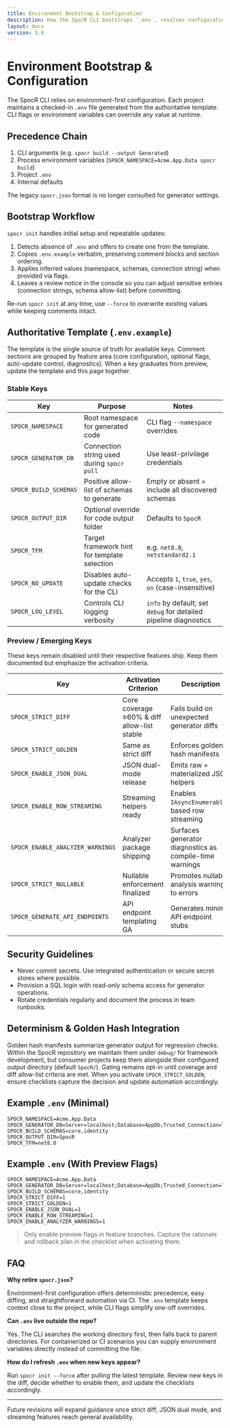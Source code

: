 ```yaml
---
title: Environment Bootstrap & Configuration
description: How the SpocR CLI bootstraps `.env`, resolves configuration precedence, and manages preview flags.
layout: docs
version: 5.0
---
```


# Environment Bootstrap & Configuration

The SpocR CLI relies on environment-first configuration. Each project maintains a checked-in `.env` file generated from the authoritative template. CLI flags or environment variables can override any value at runtime.

## Precedence Chain

1. CLI arguments (e.g. `spocr build --output Generated`)
2. Process environment variables (`SPOCR_NAMESPACE=Acme.App.Data spocr build`)
3. Project `.env`
4. Internal defaults

The legacy `spocr.json` format is no longer consulted for generator settings.

## Bootstrap Workflow

`spocr init` handles initial setup and repeatable updates:

1. Detects absence of `.env` and offers to create one from the template.
2. Copies `.env.example` verbatim, preserving comment blocks and section ordering.
3. Applies inferred values (namespace, schemas, connection string) when provided via flags.
4. Leaves a review notice in the console so you can adjust sensitive entries (connection strings, schema allow-list) before committing.

Re-run `spocr init` at any time; use `--force` to overwrite existing values while keeping comments intact.

## Authoritative Template (`.env.example`)

The template is the single source of truth for available keys. Comment sections are grouped by feature area (core configuration, optional flags, auto-update control, diagnostics). When a key graduates from preview, update the template and this page together.

### Stable Keys

| Key                   | Purpose                                      | Notes                                                            |
| --------------------- | -------------------------------------------- | ---------------------------------------------------------------- |
| `SPOCR_NAMESPACE`     | Root namespace for generated code            | CLI flag `--namespace` overrides                                 |
| `SPOCR_GENERATOR_DB`  | Connection string used during `spocr pull`   | Use least-privilege credentials                                  |
| `SPOCR_BUILD_SCHEMAS` | Positive allow-list of schemas to generate   | Empty or absent = include all discovered schemas                 |
| `SPOCR_OUTPUT_DIR`    | Optional override for code output folder     | Defaults to `SpocR`                                              |
| `SPOCR_TFM`           | Target framework hint for template selection | e.g. `net8.0`, `netstandard2.1`                                  |
| `SPOCR_NO_UPDATE`     | Disables auto-update checks for the CLI      | Accepts `1`, `true`, `yes`, `on` (case-insensitive)              |
| `SPOCR_LOG_LEVEL`     | Controls CLI logging verbosity               | `info` by default; set `debug` for detailed pipeline diagnostics |

### Preview / Emerging Keys

These keys remain disabled until their respective features ship. Keep them documented but emphasize the activation criteria.

| Key                              | Activation Criterion                        | Description                                             |
| -------------------------------- | ------------------------------------------- | ------------------------------------------------------- |
| `SPOCR_STRICT_DIFF`              | Core coverage ≥60% & diff allow-list stable | Fails build on unexpected generator diffs               |
| `SPOCR_STRICT_GOLDEN`            | Same as strict diff                         | Enforces golden hash manifests                          |
| `SPOCR_ENABLE_JSON_DUAL`         | JSON dual-mode release                      | Emits raw + materialized JSON helpers                   |
| `SPOCR_ENABLE_ROW_STREAMING`     | Streaming helpers ready                     | Enables `IAsyncEnumerable`-based row streaming          |
| `SPOCR_ENABLE_ANALYZER_WARNINGS` | Analyzer package shipping                   | Surfaces generator diagnostics as compile-time warnings |
| `SPOCR_STRICT_NULLABLE`          | Nullable enforcement finalized              | Promotes nullable analysis warnings to errors           |
| `SPOCR_GENERATE_API_ENDPOINTS`   | API endpoint templating GA                  | Generates minimal API endpoint stubs                    |

## Security Guidelines

- Never commit secrets. Use integrated authentication or secure secret stores where possible.
- Provision a SQL login with read-only schema access for generator operations.
- Rotate credentials regularly and document the process in team runbooks.

## Determinism & Golden Hash Integration

Golden hash manifests summarize generator output for regression checks. Within the SpocR repository we maintain them under `debug/` for framework development, but consumer projects keep them alongside their configured output directory (default `SpocR/`). Gating remains opt-in until coverage and diff allow-list criteria are met. When you activate `SPOCR_STRICT_GOLDEN`, ensure checklists capture the decision and update automation accordingly.

## Example `.env` (Minimal)

```dotenv
SPOCR_NAMESPACE=Acme.App.Data
SPOCR_GENERATOR_DB=Server=localhost;Database=AppDb;Trusted_Connection=True;TrustServerCertificate=True;
SPOCR_BUILD_SCHEMAS=core,identity
SPOCR_OUTPUT_DIR=SpocR
SPOCR_TFM=net8.0
```

## Example `.env` (With Preview Flags)

```dotenv
SPOCR_NAMESPACE=Acme.App.Data
SPOCR_GENERATOR_DB=Server=localhost;Database=AppDb;Trusted_Connection=True;TrustServerCertificate=True;
SPOCR_BUILD_SCHEMAS=core,identity
SPOCR_STRICT_DIFF=1
SPOCR_STRICT_GOLDEN=1
SPOCR_ENABLE_JSON_DUAL=1
SPOCR_ENABLE_ROW_STREAMING=1
SPOCR_ENABLE_ANALYZER_WARNINGS=1
```

> Only enable preview flags in feature branches. Capture the rationale and rollback plan in the checklist when activating them.

## FAQ

**Why retire `spocr.json`?**

Environment-first configuration offers deterministic precedence, easy diffing, and straightforward automation via CI. The `.env` template keeps context close to the project, while CLI flags simplify one-off overrides.

**Can `.env` live outside the repo?**

Yes. The CLI searches the working directory first, then falls back to parent directories. For containerized or CI scenarios you can supply environment variables directly instead of committing the file.

**How do I refresh `.env` when new keys appear?**

Run `spocr init --force` after pulling the latest template. Review new keys in the diff, decide whether to enable them, and update the checklists accordingly.

---

Future revisions will expand guidance once strict diff, JSON dual mode, and streaming features reach general availability.
